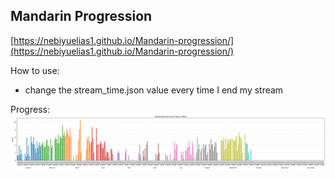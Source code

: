 ## Mandarin Progression
[https://nebiyuelias1.github.io/Mandarin-progression/](https://nebiyuelias1.github.io/Mandarin-progression/)

How to use:
- change the stream_time.json value every time I end my stream

Progress:
![Progress Bar](progress_chart.png)
